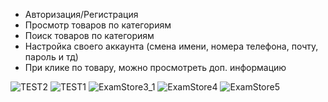  - Авторизация/Регистрация
 - Просмотр товаров по категориям
 - Поиск товаров по категориям
 - Настройка своего аккаунта (смена имени, номера телефона, почту, пароль и тд)
 - При клике по товару, можно просмотреть доп. информацию

![TEST2](https://github.com/DaniilSob2004/StoreExam/assets/106149184/679e6aad-8660-4436-b4d0-449ea9756a26)
![TEST1](https://github.com/DaniilSob2004/StoreExam/assets/106149184/fec03e88-fc39-4389-aded-4582279b92c2)
![ExamStore3_1](https://github.com/DaniilSob2004/StoreExam/assets/106149184/f777226c-dc67-4954-83f5-53e2e43f22a4)
![ExamStore4](https://github.com/DaniilSob2004/StoreExam/assets/106149184/6d800515-5ca5-4128-9d94-dcdafebabdd5)
![ExamStore5](https://github.com/DaniilSob2004/StoreExam/assets/106149184/410d95fa-f0d4-483b-a794-f4297c5284bb)

